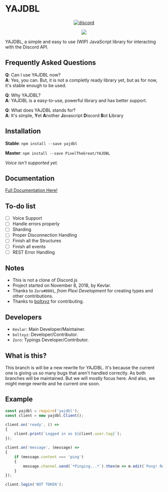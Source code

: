 # YAJDBL
<div align="center">
  <a href="https://discordapp.com/invite/HKV8qaz"><img src="https://discordapp.com/api/guilds/515532750279933954/embed.png" alt="discord" /></a>  
  
<a href="https://nodei.co/npm/yajdbl/"><img src="https://nodei.co/npm/yajdbl.png?downloads=true&downloadRank=true&stars=true"></a>  
</div>

YAJDBL, a simple and easy to use (WIP) JavaScript library for interacting with the Discord API.

## Frequently Asked Questions
**Q**: Can I use YAJDBL now?  
**A**: Yes, you can. But, it is not a completly ready library yet, but as for now, it's stable enough to be used.

**Q**: Why YAJDBL?  
**A**: YAJDBL is a easy-to-use, powerful library and has better support.  

**Q**: What does YAJDBL stands for?  
**A**: It's simple, **Y**et **A**nother **J**avascript **D**iscord **B**ot **L**ibrary 

## Installation
**Stable**: `npm install --save yajdbl`

**Master**: `npm install --save PixelTheGreat/YAJDBL`

*Voice isn't supported yet.*

## Documentation
[Full Documentation Here!](https://yajdbl.js.org/)

## To-do list  
- [ ] Voice Support  
- [ ] Handle errors properly
- [ ] Sharding  
- [ ] Proper Disconnection Handling  
- [ ] Finish all the Structures  
- [ ] Finish all events
- [ ] REST Error Handling

## Notes
- This is not a clone of Discord.js
- Project started on November 8, 2018,  by Kevlar.
- Thanks to `Zoro#0001`, *from Plexi Development* for creating types and other contributions.
- Thanks to [boltxyz](https://github.com/boltxyz) for contributing.

## Developers
- `Kevlar`: Main Developer/Maintainer. 
- `boltxyz`: Developer/Contributor.
- `Zoro`: Typings Developer/Contributor.

## What is this?
This branch is will be a new rewrite for YAJDBL. It's because the current one is giving us so many bugs that aren't handled correctly. As both branches will be maintained. But we will mostly focus here. And also, we might merge rewrite and he current one soon.

## Example
```js  
const yajdbl = require('yajdbl');
const client = new yajdbl.Client();

client.on('ready', () =>
{
    client.print(`Logged in as ${client.user.tag}`);
});

client.on('message', (message) =>
{
    if (message.content === 'ping')
    {
        message.channel.send(`*Pinging...*`).then(m => m.edit(`Pong! Roundtrip took: ${m.createdTimestamp - message.createdTimestamp}ms`));
    }
});

client.login('BOT TOKEN');  
```
